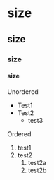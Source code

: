 # size
## size
### size
#### size

Unordered
* Test1
* Test2
  * test3

Ordered
1. test1
1. test2
   1. test2a
   1. test2b
